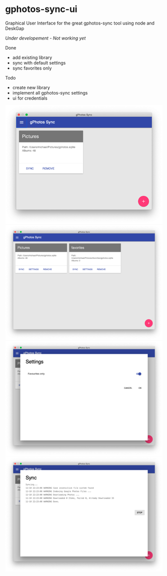 # gphotos-sync-ui

Graphical User Interface for the great gphotos-sync tool using node and DeskGap

*Under developement - Not working yet*

Done

* add existing library
* sync with default settings
* sync favorites only

Todo

* create new library
* implement all gphotos-sync settings
* ui for credentials

![](gphotos-sync-ui-shot1.png)
![](gphotos-sync-ui-shot2.png)
![](gphotos-sync-ui-shot3.png)
![](gphotos-sync-ui-shot4.png)
